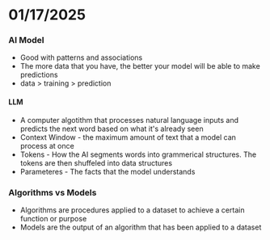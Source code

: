 # 01/17/2025

### AI Model
- Good with patterns and associations
- The more data that you have, the better your model will be able to make predictions
- data > training > prediction
#### LLM
- A computer algotithm that processes natural language inputs and predicts the next word based on what it's already seen
- Context Window - the maximum amount of text that a model can process at once
- Tokens - How the AI segments words into grammerical structures. The tokens are then shuffeled into data structures
- Parameteres - The facts that the model understands

### Algorithms vs Models
- Algorithms are procedures applied to a dataset to achieve a certain function or purpose
- Models are the output of an algorithm that has been applied to a dataset
